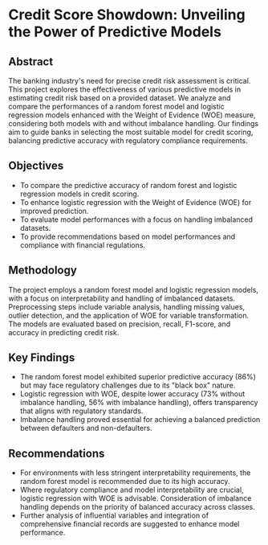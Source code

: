 # Credit Score Showdown: Unveiling the Power of Predictive Models
## Abstract
The banking industry's need for precise credit risk assessment is critical. This project explores the effectiveness of various predictive models in estimating credit risk based on a provided dataset. We analyze and compare the performances of a random forest model and logistic regression models enhanced with the Weight of Evidence (WOE) measure, considering both models with and without imbalance handling. Our findings aim to guide banks in selecting the most suitable model for credit scoring, balancing predictive accuracy with regulatory compliance requirements.
## Objectives
-  To compare the predictive accuracy of random forest and logistic regression models in credit scoring.
-  To enhance logistic regression with the Weight of Evidence (WOE) for improved prediction.
-  To evaluate model performances with a focus on handling imbalanced datasets.
-  To provide recommendations based on model performances and compliance with financial regulations.
## Methodology
The project employs a random forest model and logistic regression models, with a focus on interpretability and handling of imbalanced datasets. Preprocessing steps include variable analysis, handling missing values, outlier detection, and the application of WOE for variable transformation. The models are evaluated based on precision, recall, F1-score, and accuracy in predicting credit risk.
## Key Findings
-  The random forest model exhibited superior predictive accuracy (86%) but may face regulatory challenges due to its "black box" nature.
-  Logistic regression with WOE, despite lower accuracy (73% without imbalance handling, 56% with imbalance handling), offers transparency that aligns with regulatory standards.
-  Imbalance handling proved essential for achieving a balanced prediction between defaulters and non-defaulters.
## Recommendations
-  For environments with less stringent interpretability requirements, the random forest model is recommended due to its high accuracy.
-  Where regulatory compliance and model interpretability are crucial, logistic regression with WOE is advisable. Consideration of imbalance handling depends on the priority of balanced accuracy across classes.
-  Further analysis of influential variables and integration of comprehensive financial records are suggested to enhance model performance.
